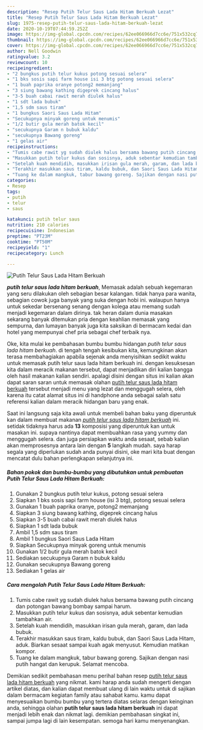 ```yaml
---
description: "Resep Putih Telur Saus Lada Hitam Berkuah Lezat"
title: "Resep Putih Telur Saus Lada Hitam Berkuah Lezat"
slug: 1975-resep-putih-telur-saus-lada-hitam-berkuah-lezat
date: 2020-10-19T07:44:59.252Z
image: https://img-global.cpcdn.com/recipes/62ee066966d7cc6e/751x532cq70/putih-telur-saus-lada-hitam-berkuah-foto-resep-utama.jpg
thumbnail: https://img-global.cpcdn.com/recipes/62ee066966d7cc6e/751x532cq70/putih-telur-saus-lada-hitam-berkuah-foto-resep-utama.jpg
cover: https://img-global.cpcdn.com/recipes/62ee066966d7cc6e/751x532cq70/putih-telur-saus-lada-hitam-berkuah-foto-resep-utama.jpg
author: Nell Goodwin
ratingvalue: 3.2
reviewcount: 10
recipeingredient:
- "2 bungkus putih telur kukus potong sesuai selera"
- "1 bks sosis sapi farm house isi 3 btg potong sesuai selera"
- "1 buah paprika oranye potong2 memanjang"
- "3 siung bawang kathing digeprek cincang halus"
- "3-5 buah cabai rawit merah diulek halus"
- "1 sdt lada bubuk"
- "1,5 sdm saus tiram"
- "1 bungkus Saori Saus Lada Hitam"
- "Secukupnya minyak goreng untuk menumis"
- "1/2 butir gula merah batok kecil"
- "secukupnya Garam n bubuk kaldu"
- "secukupnya Bawang goreng"
- "1 gelas air"
recipeinstructions:
- "Tumis cabe rawit yg sudah diulek halus bersama bawang putih cincang dan potongan bawang bombay sampai harum."
- "Masukkan putih telur kukus dan sosisnya, aduk sebentar kemudian tambahkan air."
- "Setelah kuah mendidih, masukkan irisan gula merah, garam, dan lada bubuk."
- "Terakhir masukkan saus tiram, kaldu bubuk, dan Saori Saus Lada Hitam, aduk. Biarkan sesaat sampai kuah agak menyusut. Kemudian matikan kompor."
- "Tuang ke dalam mangkuk, tabur bawang goreng. Sajikan dengan nasi putih hangat dan kerupuk. Selamat mencoba."
categories:
- Resep
tags:
- putih
- telur
- saus

katakunci: putih telur saus 
nutrition: 210 calories
recipecuisine: Indonesian
preptime: "PT23M"
cooktime: "PT50M"
recipeyield: "1"
recipecategory: Lunch

---
```



![Putih Telur Saus Lada Hitam Berkuah](https://img-global.cpcdn.com/recipes/62ee066966d7cc6e/751x532cq70/putih-telur-saus-lada-hitam-berkuah-foto-resep-utama.jpg)

<b><i>putih telur saus lada hitam berkuah</i></b>, Memasak adalah sebuah kegemaran yang seru dilakukan oleh sebagian besar kalangan. tidak hanya para wanita, sebagian cowok juga banyak yang suka dengan hobi ini. walaupun hanya untuk sekedar bersenang senang dengan kolega atau memang sudah menjadi kegemaran dalam dirinya. tak heran dalam dunia masakan sekarang banyak ditemukan pria dengan keahlian memasak yang sempurna, dan lumayan banyak juga kita saksikan di bermacam kedai dan hotel yang mempunyai chef pria sebagai chef terbaik nya.



Oke, kita mulai ke pembahasan bumbu bumbu hidangan <i>putih telur saus lada hitam berkuah</i>. di tengah tengah kesibukan kita, kemungkinan akan terasa membahagiakan apabila sejenak anda menyisihkan sedikit waktu untuk memasak putih telur saus lada hitam berkuah ini. dengan kesuksesan kita dalam meracik makanan tersebut, dapat menjadikan diri kalian bangga oleh hasil makanan kalian sendiri. apalagi disini dengan situs ini kalian akan dapat saran saran untuk memasak olahan <u>putih telur saus lada hitam berkuah</u> tersebut menjadi menu yang lezat dan menggugah selera, oleh karena itu catat alamat situs ini di handphone anda sebagai salah satu referensi kalian dalam meracik hidangan baru yang enak.


Saat ini langsung saja kita awali untuk membeli bahan baku yang diperuntuk kan dalam membuat makanan <u><i>putih telur saus lada hitam berkuah</i></u> ini. setidak tidaknya harus ada <b>13</b> komposisi yang diperuntuk kan untuk masakan ini. supaya nantinya dapat membuahkan rasa yang yummy dan menggugah selera. dan juga persiapkan waktu anda sesaat, sebab kalian akan memprosesnya antara lain dengan <b>5</b> langkah mudah. saya harap segala yang diperlukan sudah anda punyai disini, oke mari kita buat dengan mencatat dulu bahan perlengkapan selanjutnya ini.

<!--inarticleads1-->

##### Bahan pokok dan bumbu-bumbu yang dibutuhkan untuk pembuatan Putih Telur Saus Lada Hitam Berkuah:

1. Gunakan 2 bungkus putih telur kukus, potong sesuai selera
1. Siapkan 1 bks sosis sapi farm house (isi 3 btg), potong sesuai selera
1. Gunakan 1 buah paprika oranye, potong2 memanjang
1. Siapkan 3 siung bawang kathing, digeprek cincang halus
1. Siapkan 3-5 buah cabai rawit merah diulek halus
1. Siapkan 1 sdt lada bubuk
1. Ambil 1,5 sdm saus tiram
1. Ambil 1 bungkus Saori Saus Lada Hitam
1. Siapkan Secukupnya minyak goreng untuk menumis
1. Gunakan 1/2 butir gula merah batok kecil
1. Sediakan secukupnya Garam n bubuk kaldu
1. Gunakan secukupnya Bawang goreng
1. Sediakan 1 gelas air




<!--inarticleads2-->

##### Cara mengolah Putih Telur Saus Lada Hitam Berkuah:

1. Tumis cabe rawit yg sudah diulek halus bersama bawang putih cincang dan potongan bawang bombay sampai harum.
1. Masukkan putih telur kukus dan sosisnya, aduk sebentar kemudian tambahkan air.
1. Setelah kuah mendidih, masukkan irisan gula merah, garam, dan lada bubuk.
1. Terakhir masukkan saus tiram, kaldu bubuk, dan Saori Saus Lada Hitam, aduk. Biarkan sesaat sampai kuah agak menyusut. Kemudian matikan kompor.
1. Tuang ke dalam mangkuk, tabur bawang goreng. Sajikan dengan nasi putih hangat dan kerupuk. Selamat mencoba.




Demikian sedikit pembahasan menu perihal bahan resep <u>putih telur saus lada hitam berkuah</u> yang nikmat. kami harap anda sudah mengerti dengan artikel diatas, dan kalian dapat membuat ulang di lain waktu untuk di sajikan dalam bermacam kegiatan family atau sahabat kamu. kamu dapat menyesuaikan bumbu bumbu yang tertera diatas selaras dengan keinginan anda, sehingga olahan <b>putih telur saus lada hitam berkuah</b> ini dapat menjadi lebih enak dan nikmat lagi. demikian pembahasan singkat ini, sampai jumpa lagi di lain kesempatan. semoga hari kamu menyenangkan.
